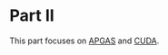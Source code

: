 # Part II
This part focuses on [APGAS](https://github.com/x10-lang/apgas) and [CUDA](https://developer.nvidia.com/cuda-zone).
